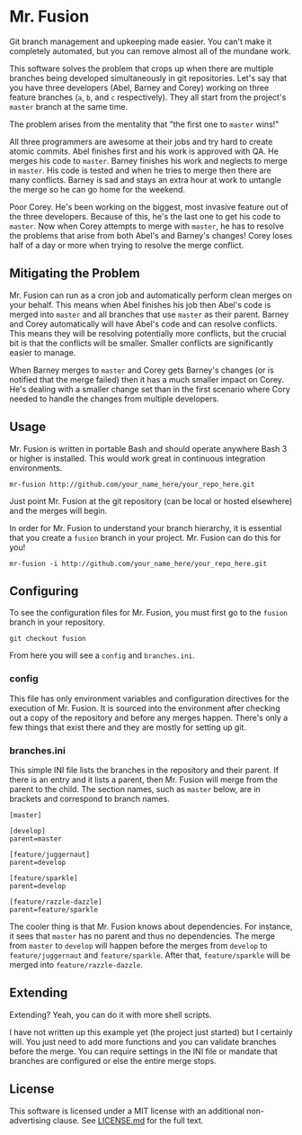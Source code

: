 Mr. Fusion
==========

Git branch management and upkeeping made easier.  You can't make it completely automated, but you can remove almost all of the mundane work.


This software solves the problem that crops up when there are multiple branches being developed simultaneously in git repositories.  Let's say that you have three developers (Abel, Barney and Corey) working on three feature branches (`a`, `b`, and `c` respectively).  They all start from the project's `master` branch at the same time.

The problem arises from the mentality that "the first one to `master` wins!"

All three programmers are awesome at their jobs and try hard to create atomic commits.  Abel finishes first and his work is approved with QA.  He merges his code to `master`.  Barney finishes his work and neglects to merge in `master`.  His code is tested and when he tries to merge then there are many conflicts.  Barney is sad and stays an extra hour at work to untangle the merge so he can go home for the weekend.

Poor Corey.  He's been working on the biggest, most invasive feature out of the three developers.  Because of this, he's the last one to get his code to `master`.  Now when Corey attempts to merge with `master`, he has to resolve the problems that arise from both Abel's and Barney's changes!  Corey loses half of a day or more when trying to resolve the merge conflict.


Mitigating the Problem
----------------------

Mr. Fusion can run as a cron job and automatically perform clean merges on your behalf.  This means when Abel finishes his job then Abel's code is merged into `master` and all branches that use `master` as their parent.  Barney and Corey automatically will have Abel's code and can resolve conflicts.  This means they will be resolving potentially more conflicts, but the crucial bit is that the conflicts will be smaller.  Smaller conflicts are significantly easier to manage.

When Barney merges to `master` and Corey gets Barney's changes (or is notified that the merge failed) then it has a much smaller impact on Corey.  He's dealing with a smaller change set than in the first scenario where Cory needed to handle the changes from multiple developers.


Usage
-----

Mr. Fusion is written in portable Bash and should operate anywhere Bash 3 or higher is installed.  This would work great in continuous integration environments.

    mr-fusion http://github.com/your_name_here/your_repo_here.git

Just point Mr. Fusion at the git repository (can be local or hosted elsewhere) and the merges will begin.

In order for Mr. Fusion to understand your branch hierarchy, it is essential that you create a `fusion` branch in your project.  Mr. Fusion can do this for you!

    mr-fusion -i http://github.com/your_name_here/your_repo_here.git


Configuring
-----------

To see the configuration files for Mr. Fusion, you must first go to the `fusion` branch in your repository.

    git checkout fusion

From here you will see a `config` and `branches.ini`.


### config

This file has only environment variables and configuration directives for the execution of Mr. Fusion.  It is sourced into the environment after checking out a copy of the repository and before any merges happen.  There's only a few things that exist there and they are mostly for setting up git.


### branches.ini

This simple INI file lists the branches in the repository and their parent.  If there is an entry and it lists a parent, then Mr. Fusion will merge from the parent to the child.  The section names, such as `master` below, are in brackets and correspond to branch names.

    [master]

    [develop]
    parent=master

    [feature/juggernaut]
    parent=develop

    [feature/sparkle]
    parent=develop

    [feature/razzle-dazzle]
    parent=feature/sparkle

The cooler thing is that Mr. Fusion knows about dependencies.  For instance, it sees that `master` has no parent and thus no dependencies.  The merge from `master` to `develop` will happen before the merges from `develop` to `feature/juggernaut` and `feature/sparkle`.  After that, `feature/sparkle` will be merged into `feature/razzle-dazzle`.


Extending
---------

Extending?  Yeah, you can do it with more shell scripts.

I have not written up this example yet (the project just started) but I certainly will.  You just need to add more functions and you can validate branches before the merge.  You can require settings in the INI file or mandate that branches are configured or else the entire merge stops.


License
-------

This software is licensed under a MIT license with an additional non-advertising clause.  See [LICENSE.md](LICENSE.md) for the full text.
